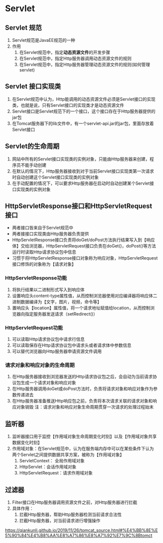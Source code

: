 # Servlet
## Servlet 规范
1. Servlet规范是JavaEE规范的一种
2. 作用
   1. 在Servlet规范中，指定**动态资源文件**的开发步骤
   2. 在Servlet规范中，指定Http服务器调用动态资源文件的规则
   3. 在Servlet规范中，指定Http服务器管理动态资源文件的规则(如何管理servlet)

## Servlet 接口实现类
1. 在Servlet规范中认为，Http能调用的动态资源文件必须是Servlet接口的实现类，也就是说，只有Servlet接口的实现类才是动态资源文件
2. Servlet接口是Servlet规范下的一个接口，这个接口存在于Http服务器提供的jar包
3. 在Tomcat服务器下的lib文件中，有一个servlet-api.jar的jar包，里面存放着Servlet接口


## Servlet的生命周期
1. 网站中所有的Servlet接口实现类的实例对象，只能由Http服务器来创建，程序员不能手动创建
2. 在默认的情况下，Http服务器接收到对于当前Servlet接口实现类第一次请求时自动创建这个Servlet接口实现类的实例对象
3. 在手动配置的情况下，可以要求Http服务器在启动时自动创建某个Servlet接口实现类的实例对象

## HttpServletResponse接口和HttpServletRequest接口
- 两者接口皆来自于Servlet规范中
- 两者接接口实现类由Http服务器负责提供
- HttpServletResponse接口负责将doGet/doPost方法执行结果写入到【响应体】交给浏览器，HttpServletRequest接口负责在doGet()，doPost()等方法运行时读取Http请求协议包中信息
- 习惯于将HttpServletResponse接口对象称为响应对象，HttpServletRequest接口修饰的对象称为【请求对象】

### HttpServletResponse功能
1. 将执行结果以二进制形式写入到响应体
2. 设置响应头content-type属性值，从而控制浏览器使用对应编译器将响应体二进制数据编译为【文字，图片，视频，命令等】
3. 置响应头【location】属性值，将一个请求地址赋值给location，从而控制浏览器向指定服务器发送请求（setRedirect()）

### HttpServletRequest功能
1. 可以读取Http请求协议包中请求行信息
2. 可以读取保存在Http请求协议包中请求头或者请求体中参数信息
3. 可以替代浏览器向Http服务器申请资源文件调用
   
### 请求对象和响应对象的生命周期
1. 在Http服务器接收到浏览器发送的Http请求协议包之后，会自动为当前请求协议包生成一个请求对象和响应对象
2. 在Http服务器调用doGet或doPost方法时，负责将请求对象和响应对象作为参数传递进去
3. 在Http服务器准备推送Http响应包之前，负责将本次请求关联的请求对象和响应对象销毁
注：请求对象和响应对象生命周期贯穿一次请求的处理过程始末

## 监听器
1. 监听器接口用于监控【作用域对象生命周期变化时刻】以及【作用域对象共享数据变化时刻】
2. 作用域对象：在Servlet规范中，认为在服务端内存中可以在某些条件下认为两个Servlet之间提供数据共享方案，被称为【作用域对象】
   1. ServletContext： 全局作用域对象
   2. HttpServlet：会话作用域对象
   3. HttpServletRequest：请求作用域对象

## 过滤器
1. Filter接口在Http服务器调用资源文件之前，对Http服务器进行拦截
2. 具体作用：
   1. 拦截Http服务器，帮助Http服务器检测当前请求合法性
   2. 拦截Http服务器，对当前请求进行增强操作

https://qiankunli.github.io/2019/11/26/tomcat_source.html#%E4%BB%8E%E5%90%84%E4%B8%AA%E8%A7%86%E8%A7%92%E7%9C%8Btomct